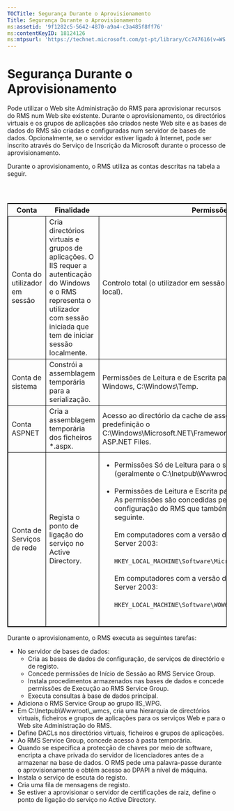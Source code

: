 ```yaml
---
TOCTitle: Segurança Durante o Aprovisionamento
Title: Segurança Durante o Aprovisionamento
ms:assetid: '9f1282c5-5642-4870-a9a4-c3a485f8ff76'
ms:contentKeyID: 18124126
ms:mtpsurl: 'https://technet.microsoft.com/pt-pt/library/Cc747616(v=WS.10)'
---
```


Segurança Durante o Aprovisionamento
====================================

Pode utilizar o Web site Administração do RMS para aprovisionar recursos do RMS num Web site existente. Durante o aprovisionamento, os directórios virtuais e os grupos de aplicações são criados neste Web site e as bases de dados do RMS são criadas e configuradas num servidor de bases de dados. Opcionalmente, se o servidor estiver ligado à Internet, pode ser inscrito através do Serviço de Inscrição da Microsoft durante o processo de aprovisionamento.

Durante o aprovisionamento, o RMS utiliza as contas descritas na tabela a seguir.

###  

 
<table style="border:1px solid black;">
<colgroup>
<col width="33%" />
<col width="33%" />
<col width="33%" />
</colgroup>
<thead>
<tr class="header">
<th>Conta</th>
<th>Finalidade</th>
<th>Permissões</th>
</tr>
</thead>
<tbody>
<tr class="odd">
<td style="border:1px solid black;">Conta do utilizador em sessão</td>
<td style="border:1px solid black;">Cria directórios virtuais e grupos de aplicações. O IIS requer a autenticação do Windows e o RMS representa o utilizador com sessão iniciada que tem de iniciar sessão localmente.</td>
<td style="border:1px solid black;">Controlo total (o utilizador em sessão tem de ser um administrador local).</td>
</tr>
<tr class="even">
<td style="border:1px solid black;">Conta de sistema</td>
<td style="border:1px solid black;">Constrói a assemblagem temporária para a serialização.</td>
<td style="border:1px solid black;">Permissões de Leitura e de Escrita para a pasta temporária do Windows, C:\Windows\Temp.</td>
</tr>
<tr class="odd">
<td style="border:1px solid black;">Conta ASPNET</td>
<td style="border:1px solid black;">Cria a assemblagem temporária dos ficheiros *.aspx.</td>
<td style="border:1px solid black;">Acesso ao directório da cache de assemblagem temporária, por predefinição o C:\Windows\Microsoft.NET\Framework\v1.1.4322\Temporary ASP.NET Files.</td>
</tr>
<tr class="even">
<td style="border:1px solid black;">Conta de Serviços de rede</td>
<td style="border:1px solid black;">Regista o ponto de ligação do serviço no Active Directory.</td>
<td style="border:1px solid black;"><ul>
<li>Permissões Só de Leitura para o site de aprovisionamento (geralmente o C:\Inetpub\Wwwroot\Provisioning).<br />
<br />
</li>
<li>Permissões de Leitura e Escrita para a chave de registo <strong>DRMS</strong>. As permissões são concedidas pelo programa de configuração do RMS que também cria a chave de registo seguinte.<br />
<br />
Em computadores com a versão de 32 bits do Windows Server 2003:<br />
<br />
<code>HKEY_LOCAL_MACHINE\Software\Microsoft\DRMS\1.0</code><br />
<br />
Em computadores com a versão de 64 bits do Windows Server 2003:<br />
<br />
<code>HKEY_LOCAL_MACHINE\Software\WOW6432Node\Microsoft\DRMS\1.0</code><br />
<br />
</li>
</ul></td>
</tr>
</tbody>
</table>
 

Durante o aprovisionamento, o RMS executa as seguintes tarefas:

-   No servidor de bases de dados:
    -   Cria as bases de dados de configuração, de serviços de directório e de registo.
    -   Concede permissões de Início de Sessão ao RMS Service Group.
    -   Instala procedimentos armazenados nas bases de dados e concede permissões de Execução ao RMS Service Group.
    -   Executa consultas à base de dados principal.
-   Adiciona o RMS Service Group ao grupo IIS\_WPG.
-   Em C:\\Inetpub\\Wwwroot\\\_wmcs, cria uma hierarquia de directórios virtuais, ficheiros e grupos de aplicações para os serviços Web e para o Web site Administração do RMS.
-   Define DACLs nos directórios virtuais, ficheiros e grupos de aplicações.
-   Ao RMS Service Group, concede acesso à pasta temporária.
-   Quando se especifica a protecção de chaves por meio de software, encripta a chave privada do servidor de licenciadores antes de a armazenar na base de dados. O RMS pede uma palavra-passe durante o aprovisionamento e obtém acesso ao DPAPI a nível de máquina.
-   Instala o serviço de escuta do registo.
-   Cria uma fila de mensagens de registo.
-   Se estiver a aprovisionar o servidor de certificações de raiz, define o ponto de ligação do serviço no Active Directory.
